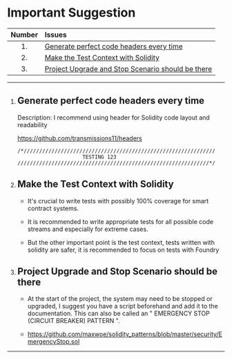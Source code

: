 # Important Suggestion

| Number | Issues                                                                                                  |
| :----: | :------------------------------------------------------------------------------------------------------ |
|   1.   | [Generate perfect code headers every time](#generate-perfect-code-headers-every-time)                   |
|   2.   | [Make the Test Context with Solidity](#make-the-test-context-with-solidity)                             |
|   3.   | [Project Upgrade and Stop Scenario should be there](#project-upgrade-and-stop-scenario-should-be-there) |

---

1.  ## Generate perfect code headers every time

    Description: I recommend using header for Solidity code layout and readability

    https://github.com/transmissions11/headers

    ```
    /*//////////////////////////////////////////////////////////////
                         TESTING 123
    //////////////////////////////////////////////////////////////*/

    ```

2.  ## Make the Test Context with Solidity

    - It's crucial to write tests with possibly 100% coverage for smart contract systems.

    - It is recommended to write appropriate tests for all possible code streams and especially for extreme cases.

    - But the other important point is the test context, tests written with solidity are safer, it is recommended to focus on tests with Foundry

3.  ## Project Upgrade and Stop Scenario should be there

    - At the start of the project, the system may need to be stopped or upgraded, I suggest you have a script beforehand and add it to the documentation. This can also be called an " EMERGENCY STOP (CIRCUIT BREAKER) PATTERN ".

    - https://github.com/maxwoe/solidity_patterns/blob/master/security/EmergencyStop.sol

---
